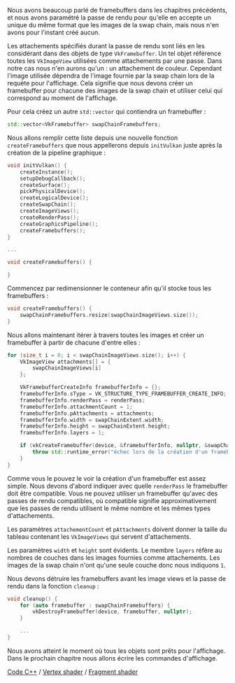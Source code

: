 Nous avons beaucoup parlé de framebuffers dans les chapitres précédents, et nous avons paramétré la passe de rendu 
pour qu'elle en accepte un unique du même format que les images de la swap chain, mais nous n'en avons pour l'instant
créé aucun.

Les attachements spécifiés durant la passe de rendu sont liés en les considérant dans des objets de type
`VkFramebuffer`. Un tel objet référence toutes les `VkImageView` utilisées comme attachements par une passe. Dans notre
cas nous n'en aurons qu'un : un attachement de couleur. Cependant l'image utilisée dépendra de l'image fournie par la
swap chain lors de la requète pour l'affichage. Cela signifie que nous devons créer un framebuffer pour chacune des
images de la swap chain et utiliser celui qui correspond au moment de l'affichage.

Pour cela créez un autre `std::vector` qui contiendra un framebuffer :

```c++
std::vector<VkFramebuffer> swapChainFramebuffers;
```

Nous allons remplir cette liste depuis une nouvelle fonction `createFramebuffers` que nous appellerons depuis
`initVulkan` juste après la création de la pipeline graphique :

```c++
void initVulkan() {
    createInstance();
    setupDebugCallback();
    createSurface();
    pickPhysicalDevice();
    createLogicalDevice();
    createSwapChain();
    createImageViews();
    createRenderPass();
    createGraphicsPipeline();
    createFramebuffers();
}

...

void createFramebuffers() {

}
```

Commencez par redimensionner le conteneur afin qu'il stocke tous les framebuffers :

```c++
void createFramebuffers() {
    swapChainFramebuffers.resize(swapChainImageViews.size());
}
```

Nous allons maintenant itérer à travers toutes les images et créer un framebuffer à partir de chacune d'entre elles :

```c++
for (size_t i = 0; i < swapChainImageViews.size(); i++) {
    VkImageView attachments[] = {
        swapChainImageViews[i]
    };

    VkFramebufferCreateInfo framebufferInfo = {};
    framebufferInfo.sType = VK_STRUCTURE_TYPE_FRAMEBUFFER_CREATE_INFO;
    framebufferInfo.renderPass = renderPass;
    framebufferInfo.attachmentCount = 1;
    framebufferInfo.pAttachments = attachments;
    framebufferInfo.width = swapChainExtent.width;
    framebufferInfo.height = swapChainExtent.height;
    framebufferInfo.layers = 1;

    if (vkCreateFramebuffer(device, &framebufferInfo, nullptr, &swapChainFramebuffers[i]) != VK_SUCCESS) {
        throw std::runtime_error("échec lors de la création d'un framebuffer!");
    }
}
```

Comme vous le pouvez le voir la création d'un framebuffer est assez simple. Nous devons d'abord indiquer avec quelle
`renderPass` le framebuffer doit être compatible. Vous ne pouvez utiliser un framebuffer qu'avec des passes de rendu
compatibles, où compatible signifie approximativement que les passes de rendu utilisent le même nombre et les mêmes
types d'attachements.

Les paramètres `attachementCount` et `pAttachments` doivent donner la taille du tableau contenant les `VkImageViews`
qui servent d'attachements.

Les paramètres `width` et `height` sont évidents. Le membre `layers` réfère au nombres de couches dans les images
fournies comme attachements. Les images de la swap chain n'ont qu'une seule couche donc nous indiquons `1`.

Nous devons détruire les framebuffers avant les image views et la passe de rendu dans la fonction `cleanup` :

```c++
void cleanup() {
    for (auto framebuffer : swapChainFramebuffers) {
        vkDestroyFramebuffer(device, framebuffer, nullptr);
    }

    ...
}
```

Nous avons atteint le moment où tous les objets sont prêts pour l'affichage. Dans le prochain chapitre nous allons
écrire les commandes d'affichage.

[Code C++](/code/13_framebuffers.cpp) /
[Vertex shader](/code/09_shader_base.vert) /
[Fragment shader](/code/09_shader_base.frag)
